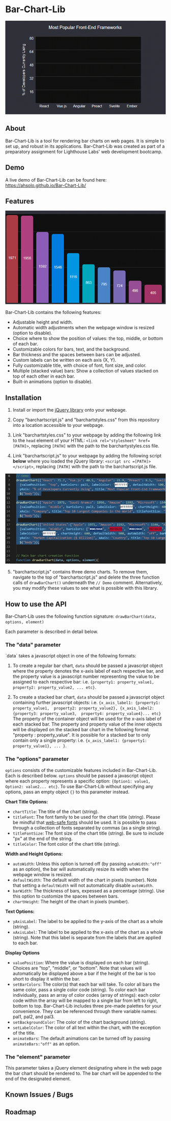 # Bar-Chart-Lib

![Bar-Chart-Lib in Action](demo/preview.gif)

<h2> About </h2>

Bar-Chart-Lib is a tool for rendering bar charts on web pages. It is simple to set up, and robust in its applications. Bar-Chart-Lib was created as part of a preparatory assignment for Lighthouse Labs' web development bootcamp.

<h2> Demo </h2>

A live demo of Bar-Chart-Lib can be found here: https://ahsolo.github.io/Bar-Chart-Lib/

<h2> Features </h2>

![Automatic Width Adjustments](demo/auto-width.gif)

Bar-Chart-Lib contains the following features:
- Adjustable height and width.
- Automatic width adjustments when the webpage window is resized (option to disable).
- Choice where to show the position of values: the top, middle, or bottom of each bar.
- Customizable colors for bars, text, and the background.
- Bar thickness and the spaces between bars can be adjusted.
- Custom labels can be written on each axis (X, Y).
- Fully customizable title, with choice of font, font size, and color.
- Multiple (stacked value) bars: Show a collection of values stacked on top of each other in each bar.
- Built-in animations (option to disable).

<h2> Installation </h2>

1.  Install or import the [jQuery library](https://jquery.com/) onto your webpage.

2.  Copy "barchartscript.js" and "barchartstyles.css" from this repository into a location accessible to your webpage.

3.  Link "barchartstyles.css" to your webpage by adding the following link to the `head` element of your HTML: `<link rel="stylesheet" href=[PATH]>`, replacing `[PATH]` with the path to the barchartystyles.css file.

4.  Link "barchartscript.js" to your webpage by adding the following script **below** where you loaded the jQuery library: `<script src =[PATH]></script>`, replacing `[PATH]` with the path to the barchartscript.js file. 

![Example of Demo Code](demo/code-to-delete.jpg)

5.  "barchartscript.js" contains three demo charts. To remove them, navigate to the top of "barchartscript.js" and delete the three function calls of `drawBarChart()` underneath the `// Demo` comment. Alternatively, you may modify these values to see what is possible with this library.

<h2> How to use the API </h2>

Bar-Chart-Lib uses the following function signature: 
` drawBarChart(data, options, element) `

Each parameter is described in detail below.

<h3> The "data" parameter </h3>
`data` takes a javascript object in one of the following formats:

1.  To create a regular bar chart, `data` should be passed a javascript object where the property denotes the x-axis label of each respective bar, and the property value is a javascript number representing the value to be assigned to each respective bar: i.e. `{property1: property_value1, property2: property_value2, ... etc}`.

2.  To create a stacked bar chart, `data` should be passed a javascript object containing further javascript objects: i.e. `{x_axis_label1: {property1: property_value1,  property2: property_value2}, {x_axis_label2: {property3: property_value3,  property4: property_value4}... etc}` The property of the container object will be used for the x-axis label of each stacked bar. The property and property value of the inner objects will be displayed on the stacked bar chart in the following format "property : property_value". It is possible for a stacked bar to only contain only a single property: i.e. `{x_axis_label1: {property1: property_value1}, ... }`.

<h3> The "options" parameter </h3>

`options` consists of the customizable features included in Bar-Chart-Lib. Each is described below. `options` should be passed a javascript object where each property represents a specific option: `{Option1: value1, Option2: value2... etc}`. To use Bar-Chart-Lib without specifying any options, pass an empty object `{}` to this parameter instead.

**Chart Title Options:**
- `chartTitle`: The title of the chart (string).
- `titleFont`: The font family to be used for the chart title (string). Please be mindful that [web-safe fonts](https://www.w3schools.com/cssref/css_websafe_fonts.asp) should be used. It is possible to pass through a collection of fonts separated by commas (as a single string).
- `titleFontSize`: The font size of the chart title (string). Be sure to include "px" at the end of the string.
- `titleColor`: The font color of the chart title (string).

**Width and Height Options:**
- `autoWidth`: Unless this option is turned off (by passing `autoWidth:"off"` as an option), the bar will automatically resize its width when the webpage window is resized.
- `defaultWidth`: The default width of the chart in pixels (number). Note that setting a `defaultWidth` will not automatically disable `autoWidth`.
- `barWidth`: The thickness of bars, expessed as a percentage (string). Use this option to customize the spaces between bars.
- `chartHeight`: The height of the chart in pixels (number).

**Text Options:**
- `yAxisLabel`: The label to be applied to the y-axis of the chart as a whole (string).
- `xAxisLabel`: The label to be applied to the x-axis of the chart as a whole (string). Note that this label is separate from the labels that are applied to each bar. 

**Display Options**
- `valuePosition`: Where the value is displayed on each bar (string). Choices are "top", "middle", or "bottom". Note that values will automatically be displayed above a bar if the height of the bar is too short to display it within the bar.
- `setBarColors`: The color(s) that each bar will take. To color all bars the same color, pass a single color code (string). To color each bar individually, pass an array of color codes (array of strings): each color code within the array will be mapped to a single bar from left to right, bottom to top. Bar-Chart-Lib includes three pre-made palettes for your convenience. They can be referenced through there variable names: pal1, pal2, and pal3.
- `setBackgroundColor`: The color of the chart background (string).
- `setLabelColor`: The color of all text within the chart, with the exception of the title.
- `animateBars`: The default animations can be turned off by passing `animateBars:"off"` as an option.

<h3> The "element" parameter </h3>
This parameter takes a jQuery element designating where in the web page the bar chart should be rendered to. The bar chart will be appended to the end of the designated element.

<h2> Known Issues / Bugs </h2>

<h2> Roadmap </h2>
